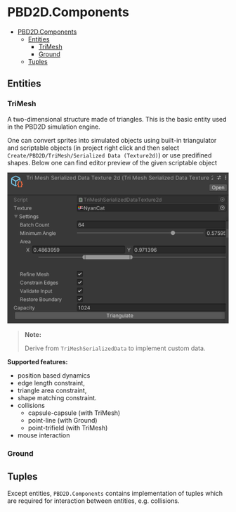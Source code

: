 # PBD2D.Components

- [PBD2D.Components](#pbd2dcomponents)
  - [Entities](#entities)
    - [TriMesh](#trimesh)
    - [Ground](#ground)
  - [Tuples](#tuples)

## Entities

### TriMesh

A two-dimensional structure made of triangles.
This is the basic entity used in the PBD2D simulation engine.

One can convert sprites into simulated objects using built-in triangulator and scriptable objects (in project right click and then select `Create/PBD2D/TriMesh/Serialized Data (Texture2d)`) or use predifined shapes.
Below one can find editor preview of the given scriptable object

![trimesh-serialized-data-texture2d](../../Documentation~/trimesh-serialized-data-texture-2d.png)


> **Note:**
>
> Derive from `TriMeshSerializedData` to implement custom data.

**Supported features:**

- position based dynamics
- edge length constraint,
- triangle area constraint,
- shape matching constraint.
- collisions
  - capsule-capsule (with TriMesh)
  - point-line (with Ground)
  - point-trifield (with TriMesh)
- mouse interaction

### Ground

## Tuples

Except entities, `PBD2D.Components` contains implementation of tuples which are required for interaction between entities, e.g. collisions.